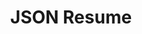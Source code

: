 ---
title: JSON Resume
desc: An easy way to generate resume with pre-set themes
link: https://github.com/kaizer1v/json-resume
thumbnail:
---